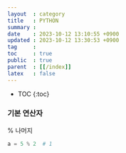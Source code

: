 ```yaml
---
layout  : category
title   : PYTHON
summary : 
date    : 2023-10-12 13:10:55 +0900
updated : 2023-10-12 13:30:53 +0900
tag     : 
toc     : true
public  : true
parent  : [[/index]]
latex   : false
---
```

* TOC
{:toc}

### 기본 연산자

%  나머지
```python
a = 5 % 2  # 1
```
